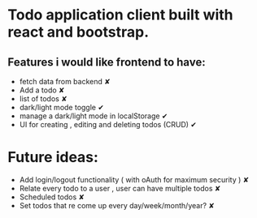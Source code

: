 # Todo application client built with react and bootstrap.

## Features i would like frontend to have:

- fetch data from backend ✘
- Add a todo ✘
- list of todos ✘
- dark/light mode toggle ✔
- manage a dark/light mode in localStorage ✔
- UI for creating , editing and deleting todos (CRUD) ✔

# Future ideas:

- Add login/logout functionality ( with oAuth for maximum security ) ✘
- Relate every todo to a user , user can have multiple todos ✘
- Scheduled todos ✘
- Set todos that re come up every day/week/month/year? ✘
